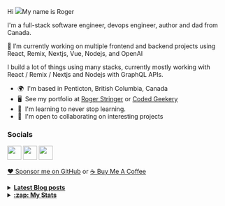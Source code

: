 Hi ![](https://user-images.githubusercontent.com/18350557/176309783-0785949b-9127-417c-8b55-ab5a4333674e.gif)My name is Roger 

I'm a full-stack software engineer, devops engineer, author and dad from Canada.

🔭 I’m currently working on multiple frontend and backend projects using React, Remix, Nextjs, Vue, Nodejs, and OpenAI 

I build a lot of things using many stacks, currently mostly working with React / Remix / Nextjs and Nodejs with GraphQL APIs.  

* 🌍  I'm based in Penticton, British Columbia, Canada 
* 🖥️  See my portfolio at [Roger Stringer](https://rogerstringer.com) or [Coded Geekery](https://codedgeekery.com) 
* 🧠  I'm learning to never stop learning. 
* 🤝  I'm open to collaborating on interesting projects

### Socials  

<p align="left"> <a href="https://www.github.com/freekrai" target="_blank" rel="noreferrer"><img src="https://raw.githubusercontent.com/danielcranney/readme-generator/main/public/icons/socials/github.svg" width="32" height="32" /></a> <a href="https://rogerstringer.com/rss.xml" target="_blank" rel="noreferrer"><img src="https://raw.githubusercontent.com/danielcranney/readme-generator/main/public/icons/socials/rss.svg" width="32" height="32" /></a> <a href="https://www.twitter.com/freekrai" target="_blank" rel="noreferrer"><img src="https://raw.githubusercontent.com/danielcranney/readme-generator/main/public/icons/socials/twitter.svg" width="32" height="32" /></a></p>

<a href="https://github.com/sponsors/freekrai"> ❤️ Sponsor me on GitHub</a> or <a href="https://www.buymeacoffee.com/codedgeekery">☕ Buy Me A Coffee</a>

<details>
  <summary><u><b> Latest Blog posts </u></b></summary>  

 <!-- BLOG-POST-LIST:START -->
- [Where is Microsoft’s handheld Xbox?](https://rogerstringer.com/blog/where-is-microsofts-handheld-xbox)
- [X’s new terms of service insist that tweets are now posts](https://rogerstringer.com/blog/x-twitter-new-terms-of-service-tweets-posts-lawsuit-scraping)
- [Horace Dediu on &quot;the value of a customer&quot;](https://rogerstringer.com/blog/the-value-of-a-customer)
- [Cyberpunk 2077’s Only Getting One Expansion Because Its Old Tech Is Being Retired](https://rogerstringer.com/blog/cyberpunk-2077-phantom-liberty-expansion-unreal-engine)
- [Apple May Sell Optional iPhone 15 Pro USB-C Thunderbolt Cable](https://rogerstringer.com/blog/iphone-15-pro-usb-c-thunderbolt-cable)
- [Microsoft is using malware-like pop-ups in Windows 11 to get people to ditch Google](https://rogerstringer.com/blog/microsoft-bing-popups-windows-11-malware)
- [Jason Snell on the “The evolving world of iPhone marketing”](https://rogerstringer.com/blog/ultra-or-not)
- [Apple Announces &#39;Wonderlust&#39; Event Expected to Feature iPhone 15, Apple Watch Series 9 and More](https://rogerstringer.com/blog/apple-september-12-event-announcement)
- [Amazon acquires Fig, a startup building autocomplete for the command line](https://rogerstringer.com/blog/amazon-fig)
- [Inside the Apple Vision Pro labs](https://rogerstringer.com/blog/inside-the-apple-vision-pro-labs)
- [Inside-out grilled ham and cheese sandwiches](https://codedgeekery.com/blog/inside-out-grilled-ham-and-cheese-sandwiches)
- [&quot;How to continue making kerosene lamps on the eve of electricity&quot;](https://codedgeekery.com/blog/how-to-continue-making-kerosene-lamps-on-the-eve-of-electricity)
<!-- BLOG-POST-LIST:END -->
</details> 

<details>
  <summary><u><b>:zap: My Stats</b></u></summary>

#### Github Stats
  
![](https://github-readme-stats-knowmad.vercel.app/api?username=freekrai&show_icons=true&count_private=true)
  
#### Github Streaks 
  
![](https://github-readme-streak-stats.herokuapp.com/?user=freekrai)
</details>
<!--
#### Top Languages 
![](https://github-readme-stats-knowmad.vercel.app/api/top-langs/?username=freekrai&hide=null&count_private=true)
![wakatime stats](https://github-readme-stats-knowmad.vercel.app/api/wakatime?username=datamcfly)


Here are some ideas to get you started:

- 🔭 I’m currently working on ...
- 🌱 I’m currently learning ...
- 👯 I’m looking to collaborate on ...
- 🤔 I’m looking for help with ...
- 💬 Ask me about ...
- 📫 How to reach me: ...
- 😄 Pronouns: ...
- ⚡ Fun fact: ...
-->
